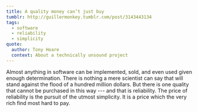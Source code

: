 ```yaml
---
title: A quality money can’t just buy
tumblr: http://guillermonkey.tumblr.com/post/3143443134
tags:
  - software
  - reliability
  - simplicity
quote:
  author: Tony Hoare
  context: About a technically unsound project
---
```


Almost anything in software can be implemented, sold, and even used given enough determination. There is nothing a mere scientist can say that will stand against the flood of a hundred million dollars. But there is one quality that cannot be purchased in this way --- and that is reliability. The price of reliability is the pursuit of the utmost simplicity. It is a price which the very rich find most hard to pay.
